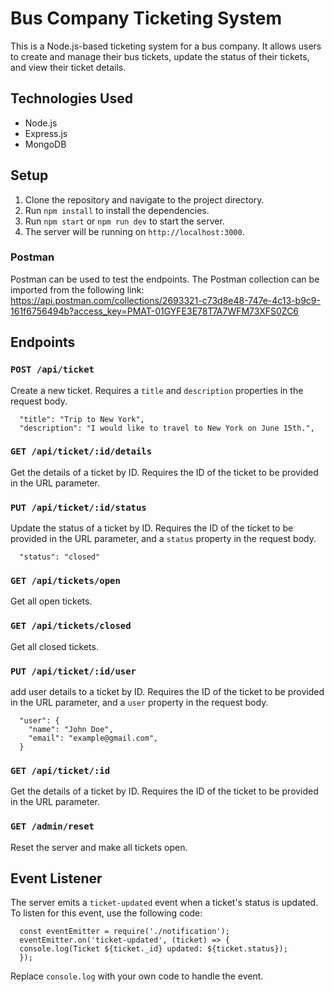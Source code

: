 # Bus Company Ticketing System

This is a Node.js-based ticketing system for a bus company. It allows users to create and manage their bus tickets, update the status of their tickets, and view their ticket details.

## Technologies Used

- Node.js
- Express.js
- MongoDB

## Setup

1. Clone the repository and navigate to the project directory.
2. Run `npm install` to install the dependencies.
3. Run `npm start` or `npm run dev` to start the server.
4. The server will be running on `http://localhost:3000`.

### Postman

Postman can be used to test the endpoints. The Postman collection can be imported from the following link:
https://api.postman.com/collections/2693321-c73d8e48-747e-4c13-b9c9-161f6756494b?access_key=PMAT-01GYFE3E78T7A7WFM73XFS0ZC6

## Endpoints

### `POST /api/ticket`

Create a new ticket. Requires a `title` and `description` properties in the request body.

      "title": "Trip to New York",
      "description": "I would like to travel to New York on June 15th.",

### `GET /api/ticket/:id/details`

Get the details of a ticket by ID. Requires the ID of the ticket to be provided in the URL parameter.

### `PUT /api/ticket/:id/status`

Update the status of a ticket by ID. Requires the ID of the ticket to be provided in the URL parameter, and a `status` property in the request body.

      "status": "closed"

### `GET /api/tickets/open`

Get all open tickets.

### `GET /api/tickets/closed`

Get all closed tickets.

### `PUT /api/ticket/:id/user`

add user details to a ticket by ID. Requires the ID of the ticket to be provided in the URL parameter, and a `user` property in the request body.

      "user": {
        "name": "John Doe",
        "email": "example@gmail.com",
      }

### `GET /api/ticket/:id`

Get the details of a ticket by ID. Requires the ID of the ticket to be provided in the URL parameter.

### `GET /admin/reset`

Reset the server and make all tickets open.

## Event Listener

The server emits a `ticket-updated` event when a ticket's status is updated. To listen for this event, use the following code:

      const eventEmitter = require('./notification');
      eventEmitter.on('ticket-updated', (ticket) => {
      console.log(Ticket ${ticket._id} updated: ${ticket.status});
      });

Replace `console.log` with your own code to handle the event.
